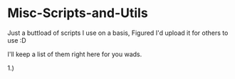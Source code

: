 # Misc-Scripts-and-Utils
Just a buttload of scripts I use on a basis, Figured I'd upload it for others to use :D

I'll keep a list of them right here for you wads.

1.)
